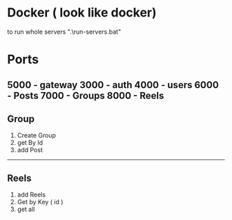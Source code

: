 # Docker ( look like docker)
to run whole servers ".\run-servers.bat"

# Ports
5000 - gateway
3000 - auth
4000 - users
6000 - Posts
7000 - Groups
8000 - Reels
---
## Group
1. Create Group
2. get By Id
3. add Post
---
## Reels
1. add Reels
2. Get by Key ( id )
3. get all